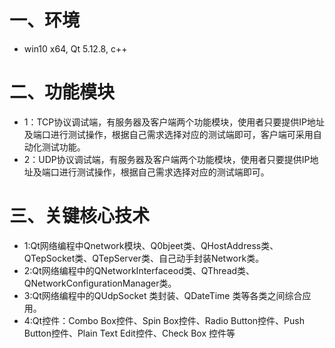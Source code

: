 # 一、环境
 - win10 x64, Qt 5.12.8, c++

# 二、功能模块
 - 1：TCP协议调试端，有服务器及客户端两个功能模块，使用者只要提供IP地址及端口进行测试操作，根据自己需求选择对应的测试端即可，客户端可采用自动化测试功能。
 - 2：UDP协议调试端，有服务器及客户端两个功能模块，使用者只要提供IP地址及端口进行测试操作，根据自己需求选择对应的测试端即可。

# 三、关键核心技术  
 - 1:Qt网络编程中Qnetwork模块、Q0bjeet类、QHostAddress类、QTepSocket类、QTepServer类、自己动手封装Network类。
 - 2:Qt网络编程中的QNetworkInterfaceod类、QThread类、QNetworkConfigurationManager类。
 - 3:Qt网络编程中的QUdpSocket 类封装、QDateTime 类等各类之间综合应用。
 - 4:Qt控件：Combo Box控件、Spin Box控件、Radio Button控件、Push Button控件、Plain Text Edit控件、Check Box 控件等
